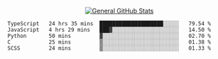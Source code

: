 <p align="center">
  <a href="https://github.com/AndyDevv">
    <img src="https://github-readme-stats.vercel.app/api?username=AndyDevv&custom_title=General%20GitHub%20Stats&theme=aura_dark" alt="General GitHub Stats">
  </a>
</p>

<!--START_SECTION:waka-->
```text
TypeScript   24 hrs 35 mins  ████████████████████░░░░░   79.54 % 
JavaScript   4 hrs 29 mins   ███▓░░░░░░░░░░░░░░░░░░░░░   14.50 % 
Python       50 mins         ▓░░░░░░░░░░░░░░░░░░░░░░░░   02.70 % 
C            25 mins         ▒░░░░░░░░░░░░░░░░░░░░░░░░   01.38 % 
SCSS         24 mins         ▒░░░░░░░░░░░░░░░░░░░░░░░░   01.33 % 
```
<!--END_SECTION:waka-->

